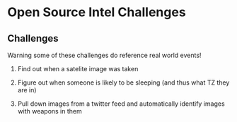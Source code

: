 # Open Source Intel Challenges

## Challenges 
Warning some of these challenges do reference real world events!

1. Find out when a satelite image was taken

2. Figure out when someone is likely to be sleeping (and thus what TZ they are in)

3. Pull down images from a twitter feed and automatically identify images with weapons in them

